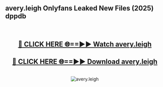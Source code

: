 <h2>avery.leigh Onlyfans Leaked New Files (2025) dppdb</h2>
<br>
<div align="center">
<h2><a href="https://mediafiles.top/avery.leigh&ref=git" rel="nofollow">🔴 CLICK HERE 🌐==►► Watch avery.leigh</a></h2>
<h2><a href="https://mediafiles.top/avery.leigh&ref=git" rel="nofollow">🔴 CLICK HERE 🌐==►► Download avery.leigh</a></h2>
<br>
<a href="https://mediafiles.top/avery.leigh&ref=git" rel="nofollow" data-target="animated-image.originalLink"><img src="https://i.ibb.co.com/xMMVF88/686577567.gif" alt="avery.leigh" style="max-width: 100%; display: inline-block;" data-target="animated-image.originalImage"></a>
</div>
<br>
<br>